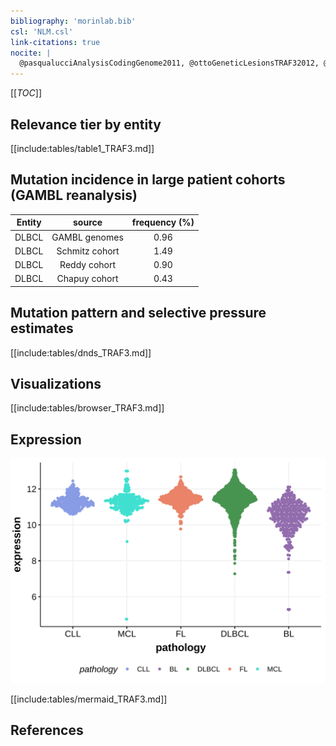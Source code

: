 ```yaml
---
bibliography: 'morinlab.bib'
csl: 'NLM.csl'
link-citations: true
nocite: |
  @pasqualucciAnalysisCodingGenome2011, @ottoGeneticLesionsTRAF32012, @rossiAlterationBIRC3Multiple2011, 
---
```

[[_TOC_]]


## Relevance tier by entity

[[include:tables/table1_TRAF3.md]]

## Mutation incidence in large patient cohorts (GAMBL reanalysis)

|Entity|source        |frequency (%)|
|:------:|:--------------:|:-------------:|
|DLBCL |GAMBL genomes |0.96         |
|DLBCL |Schmitz cohort|1.49         |
|DLBCL |Reddy cohort  |0.90         |
|DLBCL |Chapuy cohort |0.43         |

## Mutation pattern and selective pressure estimates

[[include:tables/dnds_TRAF3.md]]

## Visualizations

[[include:tables/browser_TRAF3.md]]

## Expression
![](images/gene_expression/TRAF3_by_pathology.svg)
<!-- ORIGIN: rossiAlterationBIRC3Multiple2011a -->
<!-- MZL: rossiAlterationBIRC3Multiple2011a -->
<!-- DLBCL: pasqualucciAnalysisCodingGenome2011 -->
<!-- PMBL: ottoGeneticLesionsTRAF32012a -->

[[include:tables/mermaid_TRAF3.md]]

## References
